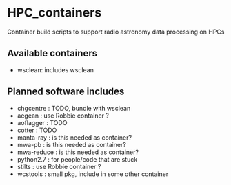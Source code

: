 # HPC_containers
Container build scripts to support radio astronomy data processing on HPCs


## Available containers

- wsclean: includes wsclean

## Planned software includes

- chgcentre : TODO, bundle with wsclean
- aegean : use Robbie container ?
- aoflagger : TODO
- cotter : TODO
- manta-ray : is this needed as container?
- mwa-pb : is this needed as container?
- mwa-reduce : is this needed as container?
- python2.7 : for people/code that are stuck
- stilts : use Robbie container ? 
- wcstools : small pkg, include in some other container

